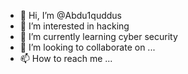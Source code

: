 - 👋 Hi, I’m @Abdu1quddus
- 👀 I’m interested in hacking
- 🌱 I’m currently learning cyber security
- 💞️ I’m looking to collaborate on ...
- 📫 How to reach me ...

<!---
Abdu1quddus/Abdu1quddus is a ✨ special ✨ repository because its `README.md` (this file) appears on your GitHub profile.
You can click the Preview link to take a look at your changes.
--->
